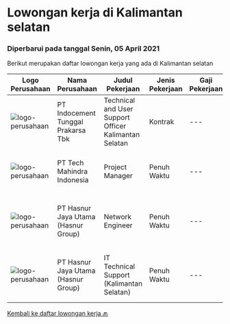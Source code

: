 
  # Lowongan kerja di Kalimantan selatan

  ### Diperbarui pada tanggal Senin, 05 April 2021

  Berikut merupakan daftar lowongan kerja yang ada di Kalimantan selatan

  |Logo Perusahaan | Nama Perusahaan | Judul Pekerjaan | Jenis Pekerjaan | Gaji Pekerjaan | Lokasi | Deskripsi | Tanggal diunggah | Pranala |
  | -------------- | --------------- | --------------- | --------- | --------- | -------------- | ------- | ----------- | ----------- |
  |![logo-perusahaan](https://image-service-cdn.seek.com.au/4b1f2afb444d55f749bc80d7a221e7480493b556/ee4dce1061f3f616224767ad58cb2fc751b8d2dc)|PT Indocement Tunggal Prakarsa Tbk|Technical and User Support Officer Kalimantan Selatan|Kontrak|---|Banjarmasin|Key Roles : Reporting to the IT Support Department Head, this position is responsible for providing a high level of operational availability and...|Kamis, 01 April 2021|https://www.jobstreet.co.id/id/job/technical-and-user-support-officer-kalimantan-selatan-3496258?token=0~45370e88-c74b-42cf-805c-708e22ab460a&sectionRank=1&jobId=jobstreet-id-job-3496258|
|![logo-perusahaan](https://image-service-cdn.seek.com.au/a6196fde7cd70a388b93af957f34d07a95d8097f/ee4dce1061f3f616224767ad58cb2fc751b8d2dc)|PT Tech Mahindra Indonesia|Project Manager|Penuh Waktu|---|Kalimantan Selatan|Hi, Greeting from Tech Mahindra!!, We are currently looking for Project Manager Posotion with us.Below are the detailed job description as...|Kamis, 25 Maret 2021|https://www.jobstreet.co.id/id/job/project-manager-3491265?token=0~45370e88-c74b-42cf-805c-708e22ab460a&sectionRank=2&jobId=jobstreet-id-job-3491265|
|![logo-perusahaan](https://image-service-cdn.seek.com.au/4a55a03ce646b809a88d72b028fca2efebe2f51c/ee4dce1061f3f616224767ad58cb2fc751b8d2dc)|PT Hasnur Jaya Utama (Hasnur Group)|Network Engineer|Penuh Waktu|---|Kalimantan Selatan|Job Descriptions: Configure and install various network devices and services (e.g. routers, switches, firewalls, VPV, QoS) Perform network maintenance...|Kamis, 25 Maret 2021|https://www.jobstreet.co.id/id/job/network-engineer-3490379?token=0~45370e88-c74b-42cf-805c-708e22ab460a&sectionRank=3&jobId=jobstreet-id-job-3490379|
|![logo-perusahaan](https://image-service-cdn.seek.com.au/4a55a03ce646b809a88d72b028fca2efebe2f51c/ee4dce1061f3f616224767ad58cb2fc751b8d2dc)|PT Hasnur Jaya Utama (Hasnur Group)|IT Technical Support (Kalimantan Selatan)|Penuh Waktu|---|Banjarbaru|Age between 25 - 28 years old Candidate must possess at least a Bachelor's Degree, Engineering (Computer/Telecommunication) or equivalent At least 1...|Senin, 15 Maret 2021|https://www.jobstreet.co.id/id/job/it-technical-support-kalimantan-selatan-3481126?token=0~45370e88-c74b-42cf-805c-708e22ab460a&sectionRank=4&jobId=jobstreet-id-job-3481126|


  [Kembali ke daftar lowongan kerja 🔙](../README.md#daftar-lowongan-kerja)
  